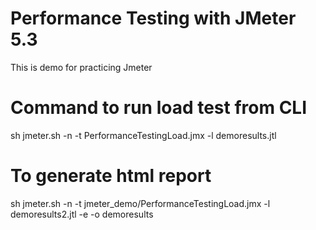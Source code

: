 # Performance Testing with JMeter 5.3

This is demo for practicing Jmeter

# Command to run load test from CLI

sh jmeter.sh -n -t PerformanceTestingLoad.jmx -l demoresults.jtl

# To generate html report

sh jmeter.sh -n -t jmeter_demo/PerformanceTestingLoad.jmx -l demoresults2.jtl -e -o demoresults